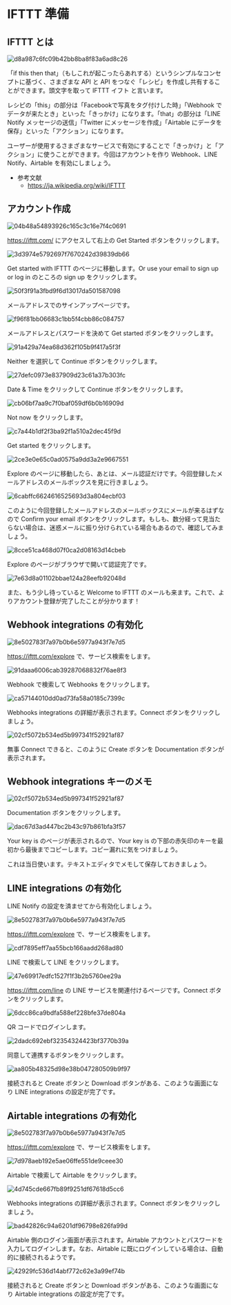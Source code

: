 # IFTTT 準備

## IFTTT とは

![d8a987c6fc09b42bb8ba8f83a6ad8c26](https://i.gyazo.com/d8a987c6fc09b42bb8ba8f83a6ad8c26.png)

「if this then that」（もしこれが起こったらあれする）というシンプルなコンセプトに基づく、さまざまな API と API をつなぐ「レシピ」を作成し共有することができます。頭文字を取って IFTTT イフト と言います。

レシピの「this」の部分は「Facebookで写真をタグ付けした時」「Webhook でデータが来たとき」といった「きっかけ」になります。「that」の部分は「LINE Notify メッセージの送信」「Twitter にメッセージを作成」「Airtable にデータを保存」といった「アクション」になります。

ユーザーが使用するさまざまなサービスで有効にすることで「きっかけ」と「アクション」に使うことができます。今回はアカウントを作り Webhook、LINE Notify、Airtable を有効にしましょう。

- 参考文献
    - https://ja.wikipedia.org/wiki/IFTTT

## アカウント作成

![04b48a54893926c165c3c16e7f4c0691](https://i.gyazo.com/04b48a54893926c165c3c16e7f4c0691.png)

https://ifttt.com/ にアクセスして右上の Get Started ボタンをクリックします。

![3d3974e5792697f7670242d39839db66](https://i.gyazo.com/3d3974e5792697f7670242d39839db66.png)

Get started with IFTTT のページに移動します。Or use your email to sign up or log in のところの sign up をクリックします。

![50f3f91a3fbd9f6d13017da501587098](https://i.gyazo.com/50f3f91a3fbd9f6d13017da501587098.png)

メールアドレスでのサインアップページです。

![f96f81bb06683c1bb5f4cbb86c084757](https://i.gyazo.com/f96f81bb06683c1bb5f4cbb86c084757.png)

メールアドレスとパスワードを決めて Get started ボタンをクリックします。

![91a429a74ea68d362f105b9f417a5f3f](https://i.gyazo.com/91a429a74ea68d362f105b9f417a5f3f.png)

Neither  を選択して Continue ボタンをクリックします。

![27defc0973e837909d23c61a37b303fc](https://i.gyazo.com/27defc0973e837909d23c61a37b303fc.png)

Date & Time をクリックして Continue ボタンをクリックします。

![cb06bf7aa9c7f0baf059df6b0b16909d](https://i.gyazo.com/cb06bf7aa9c7f0baf059df6b0b16909d.png)

Not now をクリックします。

![c7a44b1df2f3ba92f1a510a2dec45f9d](https://i.gyazo.com/c7a44b1df2f3ba92f1a510a2dec45f9d.png)

Get started をクリックします。

![2ce3e0e65c0ad0575a9dd3a2e9667551](https://i.gyazo.com/2ce3e0e65c0ad0575a9dd3a2e9667551.png)

Explore のページに移動したら、あとは、メール認証だけです。今回登録したメールアドレスのメールボックスを見に行きましょう。

![6cabffc6624616525693d3a804ecbf03](https://i.gyazo.com/6cabffc6624616525693d3a804ecbf03.png)

このように今回登録したメールアドレスのメールボックスにメールが来るはずなので Confirm your email ボタンをクリックします。もしも、数分経って見当たらない場合は、迷惑メールに振り分けられている場合もあるので、確認してみましょう。

![8cce51ca468d07f0ca2d08163d14cbeb](https://i.gyazo.com/8cce51ca468d07f0ca2d08163d14cbeb.png)

Explore のページがブラウザで開いて認証完了です。

![7e63d8a01102bbae124a28eefb92048d](https://i.gyazo.com/7e63d8a01102bbae124a28eefb92048d.png)

また、もう少し待っていると Welcome to IFTTT のメールも来ます。これで、よりアカウント登録が完了したことが分かります！

## Webhook integrations の有効化

![8e502783f7a97b0b6e5977a943f7e7d5](https://i.gyazo.com/8e502783f7a97b0b6e5977a943f7e7d5.png)

https://ifttt.com/explore で、サービス検索をします。

![91daaa6006cab39287068832f76ae8f3](https://i.gyazo.com/91daaa6006cab39287068832f76ae8f3.png)

Webhook で検索して Webhooks をクリックします。

![ca57144010dd0ad73fa58a0185c7399c](https://i.gyazo.com/ca57144010dd0ad73fa58a0185c7399c.png)

Webhooks integrations の詳細が表示されます。Connect ボタンをクリックしましょう。

![02cf5072b534ed5b997341f52921af87](https://i.gyazo.com/02cf5072b534ed5b997341f52921af87.png)

無事 Connect できると、このように Create ボタンを Documentation ボタンが表示されます。

## Webhook integrations キーのメモ

![02cf5072b534ed5b997341f52921af87](https://i.gyazo.com/02cf5072b534ed5b997341f52921af87.png)

Documentation ボタンをクリックします。

![dac67d3ad447bc2b43c97b861bfa3f57](https://i.gyazo.com/dac67d3ad447bc2b43c97b861bfa3f57.png)

Your key is のページが表示されるので、Your key is の下部の赤矢印のキーを最初から最後までコピーします。コピー漏れに気をつけましょう。

これは当日使います。テキストエディタでメモして保存しておきましょう。

## LINE integrations の有効化

LINE Notify の設定を済ませてから有効化しましょう。

![8e502783f7a97b0b6e5977a943f7e7d5](https://i.gyazo.com/8e502783f7a97b0b6e5977a943f7e7d5.png)

https://ifttt.com/explore で、サービス検索をします。

![cdf7895eff7aa55bcb166aadd268ad80](https://i.gyazo.com/cdf7895eff7aa55bcb166aadd268ad80.png)

LINE で検索して LINE をクリックします。

![47e69917edfc1527f1f3b2b5760ee29a](https://i.gyazo.com/47e69917edfc1527f1f3b2b5760ee29a.png)

https://ifttt.com/line の LINE サービスを関連付けるページです。Connect ボタンをクリックします。

![6dcc86ca9bdfa588ef228bfe37de804a](https://i.gyazo.com/6dcc86ca9bdfa588ef228bfe37de804a.png)

QR コードでログインします。

![2dadc692ebf32354324423bf3770b39a](https://i.gyazo.com/2dadc692ebf32354324423bf3770b39a.png)

同意して連携するボタンをクリックします。

![aa805b48325d98e38b047280509b9f97](https://i.gyazo.com/aa805b48325d98e38b047280509b9f97.png)

接続されると Create ボタンと Download ボタンがある、このような画面になり LINE integrations の設定が完了です。

## Airtable integrations の有効化

![8e502783f7a97b0b6e5977a943f7e7d5](https://i.gyazo.com/8e502783f7a97b0b6e5977a943f7e7d5.png)

https://ifttt.com/explore で、サービス検索をします。

![7d978aeb192e5ae06ffe551de9ceee30](https://i.gyazo.com/7d978aeb192e5ae06ffe551de9ceee30.png)

Airtable で検索して Airtable をクリックします。

![4d745cde667fb89f9251df67618d5cc6](https://i.gyazo.com/4d745cde667fb89f9251df67618d5cc6.png)

Webhooks integrations の詳細が表示されます。Connect ボタンをクリックしましょう。

![bad42826c94a6201df96798e826fa99d](https://i.gyazo.com/bad42826c94a6201df96798e826fa99d.png)

Airtable 側のログイン画面が表示されます。Airtable アカウントとパスワードを入力してログインします。なお、Airtable に既にログインしている場合は、自動的に接続されるようです。

![42929fc536d14abf772c62e3a99ef74b](https://i.gyazo.com/42929fc536d14abf772c62e3a99ef74b.png)

接続されると Create ボタンと Download ボタンがある、このような画面になり Airtable integrations の設定が完了です。